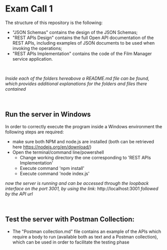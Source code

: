 # Exam Call 1

The structure of this repository is the following:
  - "JSON Schemas" contains the design of the JSON Schemas;
  - "REST APIs Design" contains the full Open API documentation of the REST APIs, including examples of JSON documents to be used when invoking the operations;
  - "REST APIs Implementation" contains the code of the Film Manager service application.

<br />

*Inside each of the folders hereabove a README.md file can be found, which provides additional explanations for the folders and files there contained*

<br />


## Run the server in Windows

In order to correctly execute the program inside a Windows environment the following steps are required:

  - make sure both NPM and node.js are installed (both can be retrieved here https://nodejs.org/en/download/)
  - Open the terminal/command line/powershell
    - Change working directory the one corresponding to 'REST APIs Implementation'
    - Execute command 'npm install'
    - Execute command 'node index.js'

*now the server is running and can be accessed through the loopback interface on the port 3001, by using the link:*  http://localhost:3001  *followed by the API url*

</br>

## Test the server with Postman Collection:
 -  The "Postman collection.md" file contains an example of the APIs which require a body to run (available both as text and a Postman collection), which can be used in order to facilitate the testing phase


<br />